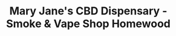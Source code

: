 ---
title: "Mary Jane's CBD Dispensary - Smoke & Vape Shop Homewood"
url: /homewood/mary-janes-cbd-dispensary-smoke-und-vape-shop-homewood/
shop: Tabak
---